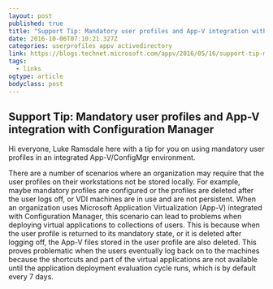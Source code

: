 ```yaml
---
layout: post
published: true
title: "Support Tip: Mandatory user profiles and App-V integration with Configuration Manager – The Official Microsoft App-V Team Blog"
date: 2016-10-06T07:10:21.327Z
categories: userprofiles appv activedirectory
link: https://blogs.technet.microsoft.com/appv/2016/05/16/support-tip-mandatory-user-profiles-and-app-v-integration-with-configuration-manager/
tags:
  - links
ogtype: article
bodyclass: post
---
```


## Support Tip: Mandatory user profiles and App-V integration with Configuration Manager
Hi everyone, Luke Ramsdale here with a tip for you on using mandatory user profiles in an integrated App-V/ConfigMgr environment.

There are a number of scenarios where an organization may require that the user profiles on their workstations not be stored locally. For example, maybe mandatory profiles are configured or the profiles are deleted after the user logs off, or VDI machines are in use and are not persistent. When an organization uses Microsoft Application Virtualization (App-V) integrated with Configuration Manager, this scenario can lead to problems when deploying virtual applications to collections of users. This is because when the user profile is returned to its mandatory state, or it is deleted after logging off, the App-V files stored in the user profile are also deleted. This proves problematic when the users eventually log back on to the machines because the shortcuts and part of the virtual applications are not available until the application deployment evaluation cycle runs, which is by default every 7 days.
